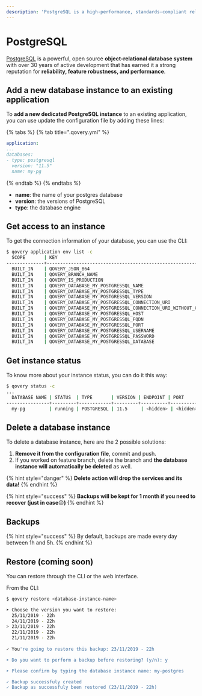 ```yaml
---
description: 'PostgreSQL is a high-performance, standards-compliant relational SQL database.'
---
```


# PostgreSQL

[PostgreSQL](https://www.postgresql.org/) is a powerful, open source **object-relational database system** with over 30 years of active development that has earned it a strong reputation for **reliability, feature robustness, and performance**.

## Add a new database instance to an existing application

To **add a new dedicated PostgreSQL instance** to an existing application, you can use update the configuration file by adding these lines:

{% tabs %}
{% tab title=".qovery.yml" %}
```yaml
application:
...
databases:
- type: postgresql
  version: "11.5"
  name: my-pg
```
{% endtab %}
{% endtabs %}

* **name**: the name of your postgres database
* **version**: the versions of PostgreSQL
* **type**: the database engine

## Get access to an instance

To get the connection information of your database, you can use the CLI:

```bash
$ qovery application env list -c
  SCOPE       | KEY                                                               | VALUE     
--------------+-------------------------------------------------------------------+-----------
  BUILT_IN    | QOVERY_JSON_B64                                                   | <base64>  
  BUILT_IN    | QOVERY_BRANCH_NAME                                                | master    
  BUILT_IN    | QOVERY_IS_PRODUCTION                                              | true      
  BUILT_IN    | QOVERY_DATABASE_MY_POSTGRESSQL_NAME                               | my-pg  
  BUILT_IN    | QOVERY_DATABASE_MY_POSTGRESSQL_TYPE                               | POSTGRESQL     
  BUILT_IN    | QOVERY_DATABASE_MY_POSTGRESSQL_VERSION                            | 11.5    
  BUILT_IN    | QOVERY_DATABASE_MY_POSTGRESSQL_CONNECTION_URI                     | <hidden>  
  BUILT_IN    | QOVERY_DATABASE_MY_POSTGRESSQL_CONNECTION_URI_WITHOUT_CREDENTIALS | <hidden>  
  BUILT_IN    | QOVERY_DATABASE_MY_POSTGRESSQL_HOST                               | <hidden>  
  BUILT_IN    | QOVERY_DATABASE_MY_POSTGRESSQL_FQDN                               | <hidden>  
  BUILT_IN    | QOVERY_DATABASE_MY_POSTGRESSQL_PORT                               | <hidden>  
  BUILT_IN    | QOVERY_DATABASE_MY_POSTGRESSQL_USERNAME                           | <hidden>  
  BUILT_IN    | QOVERY_DATABASE_MY_POSTGRESSQL_PASSWORD                           | <hidden>  
  BUILT_IN    | QOVERY_DATABASE_MY_POSTGRESSQL_DATABASE                           | POSTGRESSQL     
```

## Get instance status

To know more about your instance status, you can do it this way:

```bash
$ qovery status -c
...
  DATABASE NAME | STATUS  | TYPE       | VERSION | ENDPOINT | PORT     | USERNAME | PASSWORD | APPLICATIONS    
----------------+---------+------------+---------+----------+----------+----------+----------+-----------------
  my-pg         | running | POSTGRESQL | 11.5     | <hidden> | <hidden> | <hidden> | <hidden> | simple-example
```

## Delete a database instance

To delete a database instance, here are the 2 possible solutions:

1. **Remove it from the configuration file**, commit and push.
2. If you worked on feature branch, delete the branch and **the database instance will automatically be deleted** as well.

{% hint style="danger" %}
**Delete action will drop the services and its data!**
{% endhint %}

{% hint style="success" %}
**Backups will be kept for 1 month if you need to recover \(just in case**😉**\)**
{% endhint %}

## Backups

{% hint style="success" %}
By default, backups are made every day between 1h and 5h.
{% endhint %}

## Restore \(coming soon\)

You can restore through the CLI or the web interface.

From the CLI:

```bash
$ qovery restore <database-instance-name>

➤ Choose the version you want to restore:
  25/11/2019 - 22h
  24/11/2019 - 22h
> 23/11/2019 - 22h
  22/11/2019 - 22h
  21/11/2019 - 22h
  
✓ You're going to restore this backup: 23/11/2019 - 22h

➤ Do you want to perform a backup before restoring? (y/n): y

➤ Please confirm by typing the database instance name: my-postgres

✓ Backup successfuly created
✓ Backup as successfuly been restored (23/11/2019 - 22h)
```

